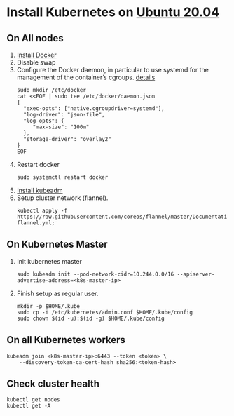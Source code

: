 # Install Kubernetes on [Ubuntu 20.04](https://releases.ubuntu.com/20.04.3/ubuntu-20.04.3-live-server-amd64.iso)
## On All nodes
1. [Install Docker](docker/README.md)
2. Disable swap
3. Configure the Docker daemon, in particular to use systemd for the management of the container’s cgroups.
   [details](https://kubernetes.io/docs/setup/production-environment/container-runtimes/#docker) 
   ```
   sudo mkdir /etc/docker
   cat <<EOF | sudo tee /etc/docker/daemon.json
   {
     "exec-opts": ["native.cgroupdriver=systemd"],
     "log-driver": "json-file",
     "log-opts": {
        "max-size": "100m"
     },
     "storage-driver": "overlay2"
   }
   EOF
   ``` 
4. Restart docker 
   ```
   sudo systemctl restart docker
   ```
5. [Install kubeadm](https://kubernetes.io/docs/setup/production-environment/tools/kubeadm/install-kubeadm/)   
6. Setup cluster network (flannel).
   ```
   kubectl apply -f https://raw.githubusercontent.com/coreos/flannel/master/Documentation/kube-flannel.yml; 
   ```

## On Kubernetes Master
1. Init kubernetes master
   ```
   sudo kubeadm init --pod-network-cidr=10.244.0.0/16 --apiserver-advertise-address=<k8s-master-ip>
   ``` 
2. Finish setup as regular user.
   ```
   mkdir -p $HOME/.kube
   sudo cp -i /etc/kubernetes/admin.conf $HOME/.kube/config
   sudo chown $(id -u):$(id -g) $HOME/.kube/config
   ```

## On all Kubernetes workers
```
kubeadm join <k8s-master-ip>:6443 --token <token> \
	--discovery-token-ca-cert-hash sha256:<token-hash>
```

## Check cluster health
```
kubectl get nodes
kubectl get -A
```